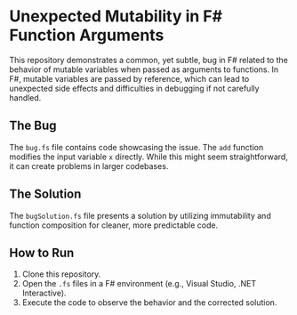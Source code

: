 # Unexpected Mutability in F# Function Arguments

This repository demonstrates a common, yet subtle, bug in F# related to the behavior of mutable variables when passed as arguments to functions.  In F#, mutable variables are passed by reference, which can lead to unexpected side effects and difficulties in debugging if not carefully handled.

## The Bug
The `bug.fs` file contains code showcasing the issue.  The `add` function modifies the input variable `x` directly. While this might seem straightforward, it can create problems in larger codebases.

## The Solution
The `bugSolution.fs` file presents a solution by utilizing immutability and function composition for cleaner, more predictable code.

## How to Run
1. Clone this repository.
2. Open the `.fs` files in a F# environment (e.g., Visual Studio, .NET Interactive).
3. Execute the code to observe the behavior and the corrected solution.
